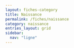 ```yaml
---
layout: fiches-category
title: Naissance
permalink: /fiches/naissance
category: naissance
entries_layout: grid
sidebar:
  nav: "ligne"
---
```


